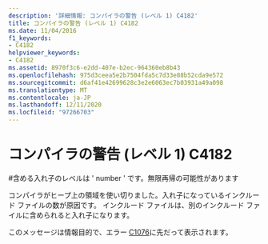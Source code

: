 ```yaml
---
description: '詳細情報: コンパイラの警告 (レベル 1) C4182'
title: コンパイラの警告 (レベル 1) C4182
ms.date: 11/04/2016
f1_keywords:
- C4182
helpviewer_keywords:
- C4182
ms.assetid: 8970f3c6-e2dd-407e-b2ec-964360eb8b43
ms.openlocfilehash: 975d3ceea5e2b7504fda5c7d33e88b52cda9e572
ms.sourcegitcommit: d6af41e42699628c3e2e6063ec7b03931a49a098
ms.translationtype: MT
ms.contentlocale: ja-JP
ms.lasthandoff: 12/11/2020
ms.locfileid: "97266703"
---
```

# <a name="compiler-warning-level-1-c4182"></a>コンパイラの警告 (レベル 1) C4182

\#含める入れ子のレベルは ' number ' です。無限再帰の可能性があります

コンパイラがヒープ上の領域を使い切りました。入れ子になっているインクルード ファイルの数が原因です。 インクルード ファイルは、別のインクルード ファイルに含められると入れ子になります。

このメッセージは情報目的で、エラー [C1076](../../error-messages/compiler-errors-1/fatal-error-c1076.md)に先だって表示されます。
